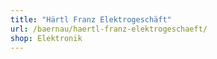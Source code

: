 ```yaml
---
title: "Härtl Franz Elektrogeschäft"
url: /baernau/haertl-franz-elektrogeschaeft/
shop: Elektronik
---
```

